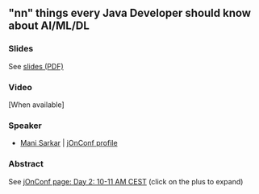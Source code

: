 ## "nn" things every Java Developer should know about AI/ML/DL

### Slides

See [slides (PDF)](_nn_things_every_Java_Developer_should_know_about_AI_ML_DL.pdf)

### Video

[When available]

### Speaker

- [Mani Sarkar](http://github.com/neomatrix369) | [jOnConf profile](https://jonconf.com/speakers/mani-sarkar/)

### Abstract

See [jOnConf page: Day 2: 10-11 AM CEST](https://jonconf.com/programme/) (click on the plus to expand)